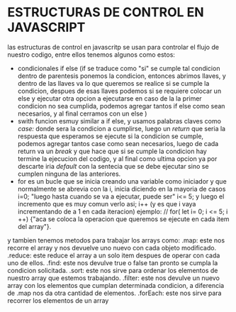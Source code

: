 # ESTRUCTURAS DE CONTROL EN JAVASCRIPT

las estructuras de control en javascritp se usan para controlar el flujo de nuestro codigo,
entre ellos tenemos algunos como estos:
- condicionales if else (if se traduce como "si" se cumple tal condicion dentro de parentesis ponemos la condicion, entonces abrimos llaves, y dentro de las llaves 
va lo que queremos se realice si se cumple la condicion, despues de esas llaves podemos si se requiere colocar un else y ejecutar otra opcion a ejecutarse en caso de la la primer condicion no sea cumplida, podemos agregar tantos if else como sean necesarios, y al  final cerramos con un else )
- swith funcion esmuy similar a if else, y usamos palabras claves como *case:* donde sera la condicion a cumplirse, luego un *return* que seria la respuesta que esperamos se ejecute si la condicion se cumple, podemos agregar tantos case como sean necesarios, luego de cada return va un *break* y que hace que si se cumple la condicion hay termine la ejecucion del codigo, y al final como ultima opcion ya por descarte iria *default* con la sentecia que se debe ejecutar sino se cumplen ninguna de las anteriores. 
- for es un bucle que se inicia creando una variable como iniciador y que normalmente se abrevia con la i, inicia diciendo en la mayoria de casos i=0; "luego hasta cuando se va a ejecutar, puede ser" i<= 5; y luego el incremento que es muy comun verlo asi; i++ (y es que i vaya incrementando de a 1 en cada iteracion)
ejemplo: // for( let i= 0; i <= 5; i ++) {"aca se coloca la operacion que queremos se ejecute en cada item del array"}.

y tambien tenemos metodos para trabajar los arrays como:
.map: este nos recorre el array y nos devuelve uno nuevo con cada objeto modificado.
.reduce: este reduce el array a un solo item despues de operar con cada uno de ellos. 
.find:  este nos devulve true o false tan pronto se cumpla la condicion solicitada.
.sort: este nos sirve para ordenar los elementos de nuestro array que estemos trabajando.
.filter: este nos devulve un nuevo array con los elementos que cumplan determinada condicion, a diferencia de .map nos da otra cantidad de elementos.
.forEach: este nos sirve para recorrer los elementos de un array